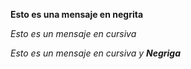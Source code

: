 **Esto es una mensaje en negrita**

*Esto es un mensaje en cursiva*

*Esto es un mensaje en cursiva y **Negriga***
